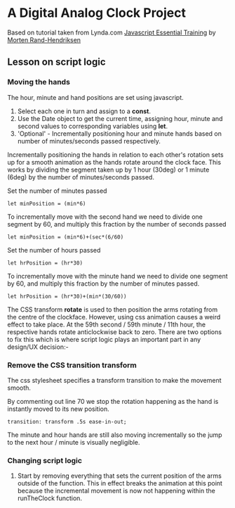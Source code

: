 # A Digital Analog Clock Project

Based on tutorial taken from Lynda.com [Javascript Essential Training](https://www.lynda.com/JavaScript-tutorials/JavaScript-Essential-Training/574716-2.html?srchtrk=index%3a1%0alinktypeid%3a2%0aq%3ajavascript+essential+training%0apage%3a1%0as%3arelevance%0asa%3atrue%0aproducttypeid%3a2) by [Morten Rand-Hendriksen](https://www.lynda.com/Morten-Rand-Hendriksen/725535-1.html)


## Lesson on script logic

### Moving the hands

The hour, minute and hand positions are set using javascript.  

1. Select each one in turn and assign to a **const**.
2. Use the Date object to get the current time, assigning hour, minute and second values to corresponding variables using **let**.
3. 'Optional' - Incrementally positioning hour and minute hands based on number of minutes/seconds passed respectively.

Incrementally positioning the hands in relation to each other's rotation sets up for a smooth animation as the hands rotate around the clock face. This works by dividing the segment taken up by 1 hour (30deg) or 1 minute (6deg) by the number of minutes/seconds passed.

Set the number of minutes passed
```
let minPosition = (min*6)
```
To incrementally move with the second hand we need to divide one segment by 60, and multiply this fraction by the number of seconds passed
```
let minPosition = (min*6)+(sec*(6/60)
```

Set the number of hours passed
```
let hrPosition = (hr*30)
```
To incrementally move with the minute hand we need to divide one segment by 60, and multiply this fraction by the number of minutes passed.
```
let hrPosition = (hr*30)+(min*(30/60))
```

The CSS transform **rotate** is used to then position the arms rotating from the centre of the clockface. However, using css animation causes a weird effect to take place. At the 59th second / 59th minute / 11th hour, the respective hands rotate anticlockwise back to zero. There are two options to fix this which is where script logic plays an important part in any design/UX decision:-


### Remove the CSS transition **transform**

The css stylesheet specifies a transform transition to make the movement smooth.

By commenting out line 70 we stop the rotation happening as the hand is instantly moved to its new position.
```
transition: transform .5s ease-in-out;
```
The minute and hour hands are still also moving incrementally so the jump to the next hour / minute is visually negligible.



### Changing script logic

1. Start by removing everything that sets the current position of the arms outside of the function. This in effect breaks the animation at this point because the incremental movement is now not happening within the runTheClock function.
